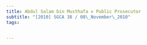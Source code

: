 ```yaml
---
title: Abdul Salam bin Musthafa v Public Prosecutor 
subtitle: "[2010] SGCA 38 / 08\_November\_2010"
tags:


---
```



